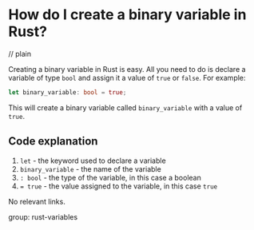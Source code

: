 # How do I create a binary variable in Rust?
// plain

Creating a binary variable in Rust is easy. All you need to do is declare a variable of type `bool` and assign it a value of `true` or `false`. For example:

```rust
let binary_variable: bool = true;
```

This will create a binary variable called `binary_variable` with a value of `true`.

## Code explanation


1. `let` - the keyword used to declare a variable
2. `binary_variable` - the name of the variable
3. `: bool` - the type of the variable, in this case a boolean
4. `= true` - the value assigned to the variable, in this case `true`

No relevant links.

group: rust-variables